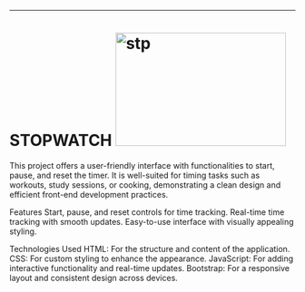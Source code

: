 <hr>

# STOPWATCH  <img src="https://github.com/user-attachments/assets/d9848b85-0742-41e6-a68c-b9267c75ab44" alt="stp" style="width:300px; height:200px;">


This project offers a user-friendly interface with functionalities to start, pause, and reset the timer. It is well-suited for timing tasks such as workouts, study sessions, or cooking, demonstrating a clean design and efficient front-end development practices.

Features
Start, pause, and reset controls for time tracking.
Real-time time tracking with smooth updates.
Easy-to-use interface with visually appealing styling.

Technologies Used
HTML: For the structure and content of the application.
CSS: For custom styling to enhance the appearance.
JavaScript: For adding interactive functionality and real-time updates.
Bootstrap: For a responsive layout and consistent design across devices.
